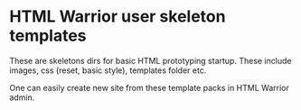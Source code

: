 HTML Warrior user skeleton templates
====================================

These are skeletons dirs for basic HTML prototyping startup. These include images, css (reset, basic style), templates folder etc.

One can easily create new site from these template packs in HTML Warrior admin.